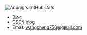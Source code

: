 ![Anurag's GitHub stats](https://github-readme-stats.vercel.app/api?username=2997ms)

- [Blog](http://www.2997ms.com)
- [CSDN blog](https://blog.csdn.net/u010885899)
- Email: wangchong756@gmail.com

